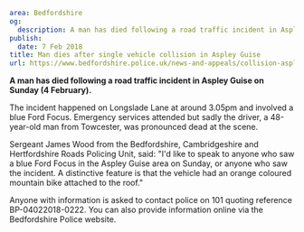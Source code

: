 ```yaml
area: Bedfordshire
og:
  description: A man has died following a road traffic incident in Aspley Guise on Sunday (4 February).
publish:
  date: 7 Feb 2018
title: Man dies after single vehicle collision in Aspley Guise
url: https://www.bedfordshire.police.uk/news-and-appeals/collision-aspley-guise-7Feb
```

**A man has died following a road traffic incident in Aspley Guise on Sunday (4 February).**

The incident happened on Longslade Lane at around 3.05pm and involved a blue Ford Focus. Emergency services attended but sadly the driver, a 48-year-old man from Towcester, was pronounced dead at the scene.

Sergeant James Wood from the Bedfordshire, Cambridgeshire and Hertfordshire Roads Policing Unit, said: "I'd like to speak to anyone who saw a blue Ford Focus in the Aspley Guise area on Sunday, or anyone who saw the incident. A distinctive feature is that the vehicle had an orange coloured mountain bike attached to the roof."

Anyone with information is asked to contact police on 101 quoting reference BP-04022018-0222. You can also provide information online via the Bedfordshire Police website.
